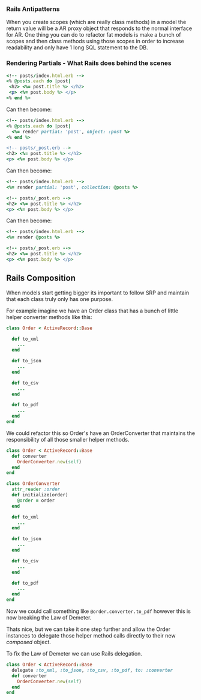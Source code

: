 ### Rails Antipatterns

When you create scopes (which are really class methods) in a model the return
value will be a AR proxy object that responds to the normal interface for AR.
One thing you can do to refactor fat models is make a bunch of scopes and then
class methods using those scopes in order to increase readability and only have
1 long SQL statement to the DB.

### Rendering Partials - What Rails does behind the scenes

```ruby
<!-- posts/index.html.erb -->
<% @posts.each do |post|
 <h2> <%= post.title %> </h2>
 <p> <%= post.body %> </p>
<% end %>
```

Can then become:

```ruby
<!-- posts/index.html.erb -->
<% @posts.each do |post|
  <%= render partial: 'post', object: :post %>
<% end %>

<!-- posts/_post.erb -->
<h2> <%= post.title %> </h2>
<p> <%= post.body %> </p>

```

Can then become:
```ruby
<!-- posts/index.html.erb -->
<%= render partial: 'post', collection: @posts %>

<!-- posts/_post.erb -->
<h2> <%= post.title %> </h2>
<p> <%= post.body %> </p>
```

Can then become:
```ruby
<!-- posts/index.html.erb -->
<%= render @posts %>

<!-- posts/_post.erb -->
<h2> <%= post.title %> </h2>
<p> <%= post.body %> </p>

```

## Rails Composition

When models start getting bigger its important to follow SRP and maintain that
each class truly only has one purpose.

For example imagine we have an Order class that has a bunch of little helper
converter methods like this:

```ruby
class Order < ActiveRecord::Base

  def to_xml
    ...
  end

  def to_json
    ...
  end

  def to_csv
    ...
  end

  def to_pdf
    ...
  end
end
```

We could refactor this so Order's have an OrderConverter that maintains the
responsibility of all those smaller helper methods.

```ruby
class Order < ActiveRecord::Base
  def converter
    OrderConverter.new(self)
  end
end

class OrderConverter
  attr_reader :order
  def initialize(order)
    @order = order
  end

  def to_xml
    ...
  end

  def to_json
    ...
  end

  def to_csv
    ...
  end

  def to_pdf
    ...
  end
end
```

Now we could call something like `@order.converter.to_pdf` however this is now
breaking the Law of Demeter.  


Thats nice, but we can take it one step further and allow the Order instances to
delegate those helper method calls directly to their new _composed_ object.  

To fix the Law of Demeter we can use Rails delegation.

```ruby
class Order < ActiveRecord::Base
  delegate :to_xml, :to_json, :to_csv, :to_pdf, to: :converter
  def converter
    OrderConverter.new(self)
  end
end
```
